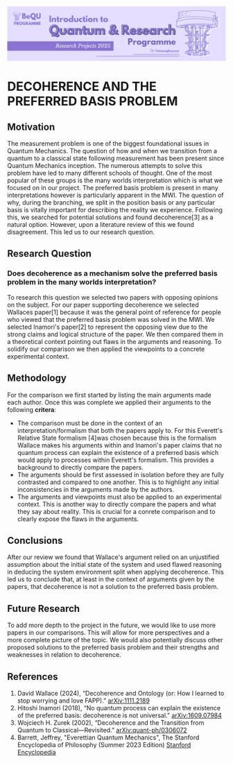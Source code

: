 ![BeyondQuantum Banner for Research Projects](../BeyondQuantum_Banner_Research_Projects_2025.png)

# DECOHERENCE AND THE PREFERRED BASIS PROBLEM

## Motivation
The measurement problem is one of the biggest foundational issues in Quantum Mechanics. The question of how and when we transition from a quantum to a classical state following measurement has been present since Quantum Mechanics inception. The numerous attempts to solve this problem have led to many different schools of thought. One of the most popular of these
groups is the many worlds interpretation which is what we focused on in our project.
The preferred basis problem is present in many interpretations however is particularly apparent in the MWI. The question of why, during the branching, we split in the position basis or any particular
basis is vitally important for describing the reality we experience. Following this, we searched for potential solutions and found decoherence[3] as a natural option. However, upon a literature review of this
we found disagreement. This led us to our research question.

## Research Question
### Does decoherence as a mechanism solve the preferred basis problem in the many worlds interpretation?
To research this question we selected two papers with opposing opinions on the subject. For our paper supporting decoherence we selected Wallaces paper[1] because it was the general point of reference for people who viewed that the preferred basis problem was solved in the MWI. We selected Inamori's paper[2] to represent the opposing view due to the strong claims and logical structure of the paper. We then compared them in a theoretical context pointing out flaws in the arguments and reasoning. To solidify our comparison we then applied the viewpoints to a concrete experimental context.

## Methodology
For the comparison we first started by listing the main arguments made each author. Once this was complete we applied their arguments to the following **critera**:
- The comparison must be done in the context of an interpretation/formalism that both the papers apply to. For this Everett's Relative State formalism [4]was chosen because this is the formalism Wallace makes his arguments within and Inamori's paper claims that no quantum process can explain the existence of a preferred basis which would apply to processes within Everett's formalism. This provides a background to directly compare the papers.
- The arguments should be first assessed in isolation before they are fully contrasted and compared to one another. This is to highlight any initial inconsistencies in the arguments made by the authors.
- The arguments and viewpoints must also be applied to an experimental context. This is another way to directly compare the papers and what they say about reality. This is crucial for a conrete comparison and to clearly expose the flaws in the arguments.

## Conclusions
After our review we found that Wallace's argument relied on an unjustified assumption about the initial state of the system and used flawed reasoning in deducing the system environment split when applying
decoherence. This led us to conclude that, at least in the context of arguments given by the papers, that decoherence is not a solution to the preferred basis problem.

## Future Research
To add more depth to the project in the future, we would like to use more papers in our comparisons. This will allow for more perspectives and a more complete picture of the topic. We would also
potentially discuss other proposed solutions to the preferred basis problem and their strengths and weaknesses in relation to decoherence.

## References
1. David Wallace (2024), “Decoherence and Ontology (or: How I learned to stop worrying and love FAPP).” [arXiv:1111.2189](https://arxiv.org/abs/1111.2189)
2. Hitoshi Inamori (2018), “No quantum process can explain the existence of the preferred basis: decoherence is not universal.” [arXiv:1609.07984](https://arxiv.org/abs/1609.07984)
3. Wojciech H. Zurek (2002), “Decoherence and the Transition from Quantum to Classical—Revisited.” [arXiv:quant-ph/0306072](https://arxiv.org/pdf/quant-ph/0306072)
4. Barrett, Jeffrey, "Everettian Quantum Mechanics", The Stanford Encyclopedia of Philosophy (Summer 2023 Edition) [Stanford Encyclopedia](https://plato.stanford.edu/entries/qm-everett/)

